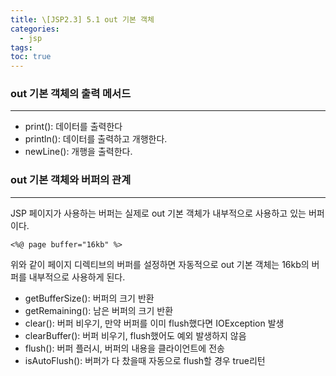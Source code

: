 ```yaml
---
title: \[JSP2.3] 5.1 out 기본 객체
categories: 
  - jsp
tags: 
toc: true
---
```


### out 기본 객체의 출력 메서드

---

- print(): 데이터를 출력한다
- println(): 데이터를 출력하고 개행한다.
- newLine(): 개행을 출력한다.

### out 기본 객체와 버퍼의 관계

---

JSP 페이지가 사용하는 버퍼는 실제로 out 기본 객체가 내부적으로 사용하고 있는 버퍼이다.

```markup
<%@ page buffer="16kb" %>
```

위와 같이 페이지 디렉티브의 버퍼를 설정하면 자동적으로 out 기본 객체는 16kb의 버퍼를 내부적으로 사용하게 된다.

- getBufferSize(): 버퍼의 크기 반환
- getRemaining(): 남은 버퍼의 크기 반환
- clear(): 버퍼 비우기, 만약 버퍼를 이미 flush했다면 IOException 발생
- clearBuffer(): 버퍼 비우기, flush했어도 예외 발생하지 않음
- flush(): 버퍼 플러시, 버퍼의 내용을 클라이언트에 전송
- isAutoFlush(): 버퍼가 다 찼을때 자동으로 flush할 경우 true리턴